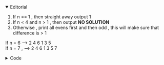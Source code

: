 <details open>
	<summary>Editorial</summary>
	<ol>
		<li>If n == 1 , then straight away output 1</li>
		<li>If n < 4 and n > 1 , then output <strong>NO SOLUTION</strong></li>
		<li>Otherwise , print all evens first and then odd , this will make sure that difference is > 1</li>
	</ol>	
	<p>If n = 6 --> 2 4 6 1 3 5<br>If n = 7 , --> 2 4 6 1 3 5 7</p>

</details>

<details>
	<summary>Code</summary>

	#include<bits/stdc++.h>
	#define ll long long
	#define ld long double
	#define vcll vector<ll>
	#define pb push_back
	#define lol(i,a,b) for(ll i = a; i < b; i++)
	#define mod (1e7+7)
	#define mt make_tuple
	#define newl endl
	ll cnt,a,b;
	using namespace std;
	 
	void solve() {
	    ll n; cin >> n;
	    if (n == 1) cout << 1;
	    else if (n < 4) cout << "NO SOLUTION";
	    else {
	        if (n&1) {
	            ll x = n-1;
	            cout << x << " ";
	            for (ll i = 2; i < x; i+=2) {
	                cout << i << " ";
	            }
	            cout << n << " ";
	            for (ll i = 1; i < x; i += 2) {
	                cout << i << " ";
	            }
	        } else {
	            for (ll i = n-1; i > 0; i-=2) {
	                cout << i << " ";
	            }
	            for (ll i = n; i > 1; i-=2) {
	                cout << i << " ";
	            }
	        }
	    }
	}
	 
	int main() {
	ios_base::sync_with_stdio(false);
	cin.tie(NULL);
	    // int t ; cin >> t;
	    // while(t--)
	    solve();
	}
	
</details>